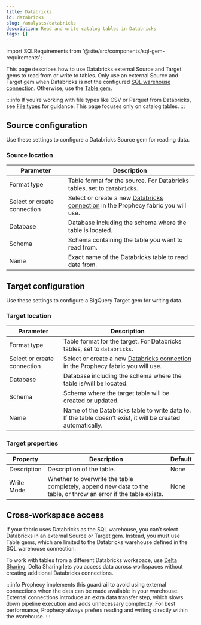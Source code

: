 ```yaml
---
title: Databricks
id: databricks
slug: /analysts/databricks
description: Read and write catalog tables in Databricks
tags: []
---
```


import SQLRequirements from '@site/src/components/sql-gem-requirements';

<SQLRequirements
  execution_engine="Prophecy Automate"
  sql_package_name=""
  sql_package_version=""
/>

This page describes how to use Databricks external Source and Target gems to read from or write to tables. Only use an external Source and Target gem when Databricks is not the configured [SQL warehouse connection](/administration/fabrics/prophecy-fabrics/#connections). Otherwise, use the [Table gem](/analysts/bigquery-table).

:::info
If you’re working with file types like CSV or Parquet from Databricks, see [File types](/analysts/file-types) for guidance. This page focuses only on catalog tables.
:::

## Source configuration

Use these settings to configure a Databricks Source gem for reading data.

### Source location

| Parameter                   | Description                                                                                                                                          |
| --------------------------- | ---------------------------------------------------------------------------------------------------------------------------------------------------- |
| Format type                 | Table format for the source. For Databricks tables, set to `databricks`.                                                                             |
| Select or create connection | Select or create a new [Databricks connection](/administration/fabrics/prophecy-fabrics/connections/databricks) in the Prophecy fabric you will use. |
| Database                    | Database including the schema where the table is located.                                                                                            |
| Schema                      | Schema containing the table you want to read from.                                                                                                   |
| Name                        | Exact name of the Databricks table to read data from.                                                                                                |

## Target configuration

Use these settings to configure a BigQuery Target gem for writing data.

### Target location

| Parameter                   | Description                                                                                                                                          |
| --------------------------- | ---------------------------------------------------------------------------------------------------------------------------------------------------- |
| Format type                 | Table format for the target. For Databricks tables, set to `databricks`.                                                                             |
| Select or create connection | Select or create a new [Databricks connection](/administration/fabrics/prophecy-fabrics/connections/databricks) in the Prophecy fabric you will use. |
| Database                    | Database including the schema where the table is/will be located.                                                                                    |
| Schema                      | Schema where the target table will be created or updated.                                                                                            |
| Name                        | Name of the Databricks table to write data to. If the table doesn’t exist, it will be created automatically.                                         |

### Target properties

| Property    | Description                                                                                                     | Default |
| ----------- | --------------------------------------------------------------------------------------------------------------- | ------- |
| Description | Description of the table.                                                                                       | None    |
| Write Mode  | Whether to overwrite the table completely, append new data to the table, or throw an error if the table exists. | None    |

## Cross-workspace access

If your fabric uses Databricks as the SQL warehouse, you can’t select Databricks in an external Source or Target gem. Instead, you must use Table gems, which are limited to the Databricks warehouse defined in the SQL warehouse connection.

To work with tables from a different Databricks workspace, use [Delta Sharing](https://docs.databricks.com/aws/en/delta-sharing/). Delta Sharing lets you access data across workspaces without creating additional Databricks connections.

:::info
Prophecy implements this guardrail to avoid using external connections when the data can be made available in your warehouse. External connections introduce an extra data transfer step, which slows down pipeline execution and adds unnecessary complexity. For best performance, Prophecy always prefers reading and writing directly within the warehouse.
:::
